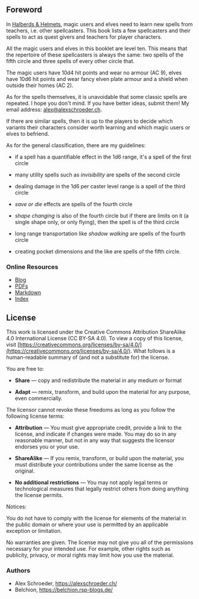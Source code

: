## Foreword

In [Halberds &
Helmets](https://alexschroeder.ch/wiki/Halberds_and_Helmets), magic
users and elves need to learn new spells from teachers, i.e. other
spellcasters. This book lists a few spellcasters and their spells to
act as quest givers and teachers for player characters.

All the magic users and elves in this booklet are level ten. This
means that the repertoire of these spellcasters is always the same:
two spells of the fifth circle and three spells of every other circle
that.

The magic users have 10d4 hit points and wear no armour (AC 9), elves
have 10d6 hit points and wear fancy elven plate armour and a shield
when outside their homes (AC 2).

As for the spells themselves, it is unavoidable that some classic
spells are repeated. I hope you don't mind. If you have better ideas,
submit them! My email address:
[alex@alexschroeder.ch](mailto:alex@alexschroeder.ch).

If there are similar spells, then it is up to the players to decide
which variants their characters consider worth learning and which
magic users or elves to befriend.

As for the general classification, there are my guidelines:

* if a spell has a quantifiable effect in the 1d6 range, it's a spell
  of the first circle

* many utility spells such as *invisibility* are spells of the second
  circle

* dealing damage in the 1d6 per caster level range is a spell of the
  third circle

* *save or die* effects are spells of the fourth circle

* *shape changing* is also of the fourth circle but if there are
  limits on it (a single shape only, or only flying), then the spell
  is of the third circle
  
* long range transportation like *shadow walking* are spells of the
  fourth circle

* creating pocket dimensions and the like are spells of the fifth
  circle.

### Online Resources

* [Blog](https://alexschroeder.ch/wiki/Spellcasters)
* [PDFs](https://alexschroeder.ch/pdfs/spellcasters/)
* [Markdown](https://alexschroeder.ch/cgit/spellcasters/tree/)
* [Index](https://campaignwiki.org/wiki/Spellcasters/Spells)

## License

This work is licensed under the Creative Commons Attribution
ShareAlike 4.0 International License (CC BY-SA 4.0). To view a copy of
this license, visit
[https://creativecommons.org/licenses/by-sa/4.0/](https://creativecommons.org/licenses/by-sa/4.0/).
What follows is a human-readable summary of (and not a substitute for)
the license.

You are free to:

- **Share** — copy and redistribute the material in any medium or format

- **Adapt** — remix, transform, and build upon the material for any
  purpose, even commercially.

The licensor cannot revoke these freedoms as long as you follow the
following license terms:

- **Attribution** — You must give appropriate credit, provide a link
  to the license, and indicate if changes were made. You may do so in
  any reasonable manner, but not in any way that suggests the licensor
  endorses you or your use.

- **ShareAlike** — If you remix, transform, or build upon the
  material, you must distribute your contributions under the same
  license as the original.

- **No additional restrictions** — You may not apply legal terms or
  technological measures that legally restrict others from doing
  anything the license permits.

Notices:

You do not have to comply with the license for elements of the
material in the public domain or where your use is permitted by an
applicable exception or limitation.

No warranties are given. The license may not give you all of the
permissions necessary for your intended use. For example, other rights
such as publicity, privacy, or moral rights may limit how you use the
material.

### Authors

- Alex Schroeder, https://alexschroeder.ch/
- Belchion, https://belchion.rsp-blogs.de/
